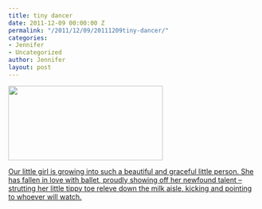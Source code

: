 ```yaml
---
title: tiny dancer
date: 2011-12-09 00:00:00 Z
permalink: "/2011/12/09/20111209tiny-dancer/"
categories:
- Jennifer
- Uncategorized
author: Jennifer
layout: post
---
```


[<img title="IMG_0036" height="150" alt="" width="310" class="alignnone size-thumbnail wp-image-1233" src="http://static.squarespace.com/static/50db6bb3e4b015296cd43789/50dfa5b1e4b0dc6320e0b5ea/50dfa5b3e4b0dc6320e0b882/1323446933000/?format=original" />](http://www.flickr.com/photos/jenniferandJennifers_photos/sets/72157628351185515/)

[Our little girl is growing into such a beautiful and graceful little person. She has fallen in love with ballet, proudly showing off her newfound talent &#8211; strutting her little tippy toe releve down the milk aisle, kicking and pointing to whoever will watch.](http://www.flickr.com/photos/jenniferandJennifers_photos/sets/72157628351185515/)
